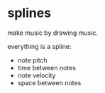 # splines

make music by drawing music.

everything is a spline:

- note pitch
- time between notes
- note velocity
- space between notes
